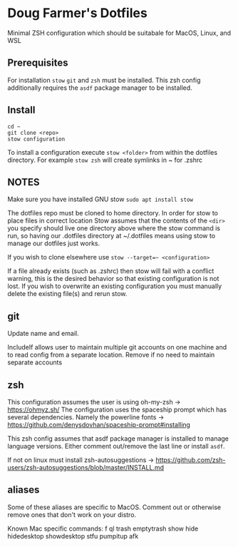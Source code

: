 # Doug Farmer's Dotfiles
Minimal ZSH configuration which should be suitabale for MacOS, Linux, and WSL

## Prerequisites
For installation `stow` `git` and `zsh` must be installed. This zsh config additionally requires the `asdf` package manager to be installed.

## Install
``` 
cd ~
git clone <repo>
stow configuration
```

To install a configuration execute ```stow <folder>``` from within the dotfiles directory.
For example ```stow zsh``` will create symlinks in ~ for .zshrc

## NOTES
Make sure you have installed GNU stow ```sudo apt install stow```

The dotfiles repo must be cloned to home directory. In order for stow to place files in correct location Stow assumes that the contents of the `<dir>` you specify should live one directory above where the stow command is run, so having our .dotfiles directory at ~/.dotfiles means using stow to manage our dotfiles just works.

If you wish to clone elsewhere use ```stow --target=~ <configuration>```

If a file already exists (such as .zshrc) then stow will fail with a conflict warning, this is the desired behavior so that existing configuration is not lost. If you wish to overwrite an existing configuration you must manually delete the existing file(s) and rerun stow.

## git
Update name and email.

IncludeIf allows user to maintain multiple git accounts on one machine and to read config from a separate location. Remove if no need to maintain separate accounts

## zsh
This configuration assumes the user is using oh-my-zsh -> https://ohmyz.sh/
The configuration uses the spaceship prompt which has several dependencies. Namely the powerline fonts -> https://github.com/denysdovhan/spaceship-prompt#installing

This zsh config assumes that asdf package manager is installed to manage language versions. Either comment out/remove the last line or install `asdf`.

If not on linux must install zsh-autosuggestions -> https://github.com/zsh-users/zsh-autosuggestions/blob/master/INSTALL.md

## aliases
Some of these aliases are specific to MacOS. Comment out or otherwise remove ones that don't work on your distro. 

Known Mac specific commands: f ql trash emptytrash show hide hidedesktop showdesktop stfu pumpitup  afk
